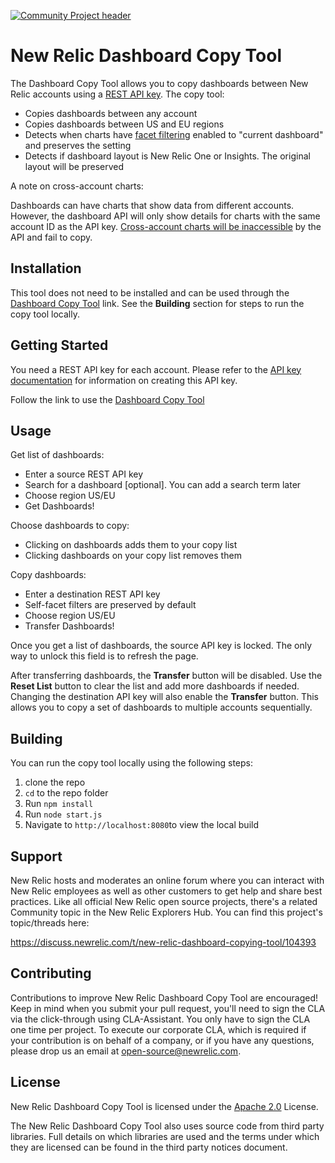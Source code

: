 [![Community Project header](https://github.com/newrelic/open-source-office/raw/master/examples/categories/images/Community_Project.png)](https://github.com/newrelic/open-source-office/blob/master/examples/categories/index.md#community-project)

# New Relic Dashboard Copy Tool

The Dashboard Copy Tool allows you to copy dashboards between New Relic accounts using a [REST API key](https://docs.newrelic.com/docs/apis/get-started/intro-apis/types-new-relic-api-keys#rest-api-key). The copy tool:

* Copies dashboards between any account
* Copies dashboards between US and EU regions
* Detects when charts have [facet filtering](https://docs.newrelic.com/docs/dashboards/new-relic-one-dashboards/manage-your-dashboard/filter-new-relic-one-dashboards-facets) enabled to "current dashboard" and preserves the setting
* Detects if dashboard layout is New Relic One or Insights. The original layout will be preserved

A note on cross-account charts:

Dashboards can have charts that show data from different accounts. However, the dashboard API will only show details for charts with the same account ID as the API key. [Cross-account charts will be inaccessible](https://docs.newrelic.com/docs/insights/insights-api/manage-dashboards/insights-dashboard-api#requirements) by the API and fail to copy.

## Installation
This tool does not need to be installed and can be used through the [Dashboard Copy Tool](https://newrelic.github.io/newrelic-dashboard-copy-tool/) link. See the **Building** section for steps to run the copy tool locally.

## Getting Started
You need a REST API key for each account. Please refer to the [API key documentation](https://docs.newrelic.com/docs/apis/get-started/intro-apis/types-new-relic-api-keys#rest-api-key) for information on creating this API key.

Follow the link to use the [Dashboard Copy Tool](https://newrelic.github.io/newrelic-dashboard-copy-tool/)

## Usage
Get list of dashboards:
* Enter a source REST API key
* Search for a dashboard [optional]. You can add a search term later
* Choose region US/EU
* Get Dashboards!

Choose dashboards to copy:
* Clicking on dashboards adds them to your copy list
* Clicking dashboards on your copy list removes them

Copy dashboards:
* Enter a destination REST API key
* Self-facet filters are preserved by default
* Choose region US/EU
* Transfer Dashboards!

Once you get a list of dashboards, the source API key is locked. The only way to unlock this field is to refresh the page.

After transferring dashboards, the **Transfer** button will be disabled.
Use the **Reset List** button to clear the list and add more dashboards if needed.
Changing the destination API key will also enable the **Transfer** button. This allows you to copy a set of dashboards to multiple accounts sequentially.

## Building

You can run the copy tool locally using the following steps:

1. clone the repo
2. `cd` to the repo folder
3. Run `npm install`
4. Run `node start.js`
5. Navigate to `http://localhost:8080`to view the local build

## Support

New Relic hosts and moderates an online forum where you can interact with New Relic employees as well as other customers to get help and share best practices. Like all official New Relic open source projects, there's a related Community topic in the New Relic Explorers Hub. You can find this project's topic/threads here:

https://discuss.newrelic.com/t/new-relic-dashboard-copying-tool/104393

## Contributing

Contributions to improve New Relic Dashboard Copy Tool are encouraged! Keep in mind when you submit your pull request, you'll need to sign the CLA via the click-through using CLA-Assistant. You only have to sign the CLA one time per project.
To execute our corporate CLA, which is required if your contribution is on behalf of a company, or if you have any questions, please drop us an email at open-source@newrelic.com.

## License
New Relic Dashboard Copy Tool is licensed under the [Apache 2.0](http://apache.org/licenses/LICENSE-2.0.txt) License.

The New Relic Dashboard Copy Tool also uses source code from third party libraries. Full details on which libraries are used and the terms under which they are licensed can be found in the third party notices document.
